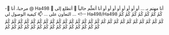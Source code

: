 -👋 مرحبا، أنا @ Ha498 👀 أنا مهتم بـ … أو أو أو أو أو أو أو أو أنا أتعلّم حالياً 💞️ أتطلع إلى التعاون على … 📫 كيفية الوصول لي … <!--
 Ha498/Ha498 كُمُ كُمُ كُمُ كُمُ كُمُ كُمُ كُمُ كُمُ كُمُ كُمُ كُمُ كُمُ كُمُ كُمُ كُمُ كُمُ كُمُ كُمُ كُمُ كُمُ كُمُ كُمُ كُمُ كُمُ كُمُ كُمُ كُمُ كُمُ كُمُ كُمُ كُمُ كُمُ كُمُ كُمُ كُمُ كُمُ كُمُ كُمُ كُمُ كُمُ كُمُ كُمُ كُمُ كُمُ كُمُ كُمُ كُمُ
